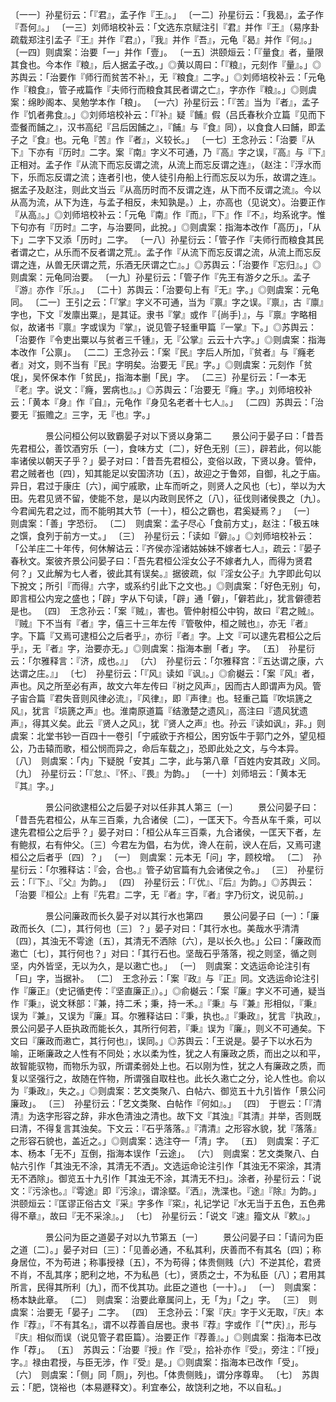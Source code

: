 <!-- { "loadSidebar": true } -->
〔一一〕孙星衍云：「『君』，孟子作『王』。」
〔一二〕孙星衍云：「我曷』，孟子作『吾何』。」
〔一三〕刘师培校补云：「文选东京赋注引『君』并作『王』（易序卦疏载郑注引孟子『王』并作『君』），『我』并作『吾』，元龟『曷』并作『何』。」
〔一四〕则虞案：治要「一」并作「壹」。
〔一五〕洪颐烜云：「『量食』者，量限其食也。今本作『粮』，后人据孟子改。」◎黄以周曰：「『粮』，元刻作『量』。」◎苏舆云：「治要作『师行而贫苦不补』，无『粮食』二字。」◎刘师培校补云：「元龟作『粮食』，管子戒篇作『夫师行而粮食其民者谓之亡』，字亦作『粮』。」◎则虞案：绵眇阁本、吴勉学本作「粮」。
〔一六〕孙星衍云：「『苦』当为『者』，孟子作『饥者弗食』。」◎刘师培校补云：「『补』疑『餔』假（吕氏春秋介立篇『见而下壶餐而餔之』，汉书高纪『吕后因餔之』，『餔』与『食』同），以食食人曰餔，即孟子之『食』也。元龟『苦』作『者』，义较长。」
〔一七〕王念孙云：「治要『从下』下亦有『历时』二字。案『南』字义不可通，乃『高』字之误，『高』与『下』正相对。孟子作『从流下而忘反谓之流，从流上而忘反谓之连』，（赵注：『浮水而下，乐而忘反谓之流；连者引也，使人徒引舟船上行而忘反以为乐，故谓之连』。据孟子及赵注，则此文当云『从高历时而不反谓之连，从下而不反谓之流』。今以从高为流，从下为连，与孟子相反，未知孰是。）上，亦高也（见说文）。治要正作『从高』。」◎刘师培校补云：「元龟『南』作『而』，『下』作『不』，均系讹字。惟下句亦有『历时』二字，与治要同，此挩。」◎则虞案：指海本改作「高历」，「从下」二字下又添「历时」二字。
〔一八〕孙星衍云：「管子作『夫师行而粮食其民者谓之亡，从乐而不反者谓之荒』。孟子作『从流下而忘反谓之流，从流上而忘反谓之连，从兽无厌谓之荒，乐酒无厌谓之亡』。」◎苏舆云：「治要作『忘归』。」◎则虞案：元龟同治要。
〔一九〕孙星衍云：「管子作『先王有游夕之乐』。孟子『游』亦作『乐』。」
〔二十〕苏舆云：「治要句上有『无』字。」◎则虞案：元龟同。
〔二一〕王引之云：「『掌』字义不可通，当为『禀』字之误。『禀』，古『廪』字也，下文『发廪出粟』，是其证。隶书『掌』或作『｛尚手｝』，与『禀』字略相似，故诸书『禀』字或误为『掌』，说见管子轻重甲篇『一掌』下。」◎苏舆云：「治要作『令吏出粟以与贫者三千锺』，无『公掌』云云十六字。」◎则虞案：指海本改作「公禀」。
〔二二〕王念孙云：「案『民』字后人所加，『贫者』与『癃老者』对文，则不当有『民』字明矣。治要无『民』字。」◎则虞案：元刻作「贫氓」，吴怀保本作「贫民」，指海本删「民」字。
〔二三〕孙星衍云：「一本无『老』字。说文：『癃，罢病也』。」◎苏舆云：「治要无『癃』字。」刘师培校补云：「黄本『身』作『自』，元龟作『身见名老者十七人』。」
〔二四〕苏舆云：「治要无『振赡之』三字，无『也』字。」



　　　　景公问桓公何以致霸晏子对以下贤以身第二
　　景公问于晏子曰：「昔吾先君桓公，善饮酒穷乐〔一〕，食味方丈〔二〕，好色无别〔三〕，辟若此，何以能率诸侯以朝天子乎？」晏子对曰：「昔吾先君桓公，变俗以政，下贤以身。管仲，君之贼者也〔四〕，知其能足以安国济功〔五〕，故迎之于鲁郊，自御，礼之于庙。异日，君过于康庄〔六〕，闻宁戚歌，止车而听之，则贤人之风也〔七〕，举以为大田。先君见贤不留，使能不怠，是以内政则民怀之〔八〕，征伐则诸侯畏之〔九〕。今君闻先君之过，而不能明其大节〔一十〕，桓公之霸也，君奚疑焉？」
〔一〕　则虞案：「善」字恐衍。
〔二〕　则虞案：孟子尽心「食前方丈」，赵注：「极五味之馔，食列于前方一丈。」
〔三〕　孙星衍云：「读如『僻』。」◎刘师培校补云：「公羊庄二十年传，何休解诂云：『齐侯亦淫诸姑姊妹不嫁者七人』，疏云：『晏子春秋文。案彼齐景公问晏子曰：「吾先君桓公淫女公子不嫁者九人，而得为贤君何？」又此解为七人者，彼此其有误矣。』据彼疏，似『淫女公子』九字即此句以下挩文；所引『而得』六字，或系约引此下之文也。」◎则虞案：「好色无别」句，即言桓公内宠之盛也；「辟」字从下句读，「辟」通「僻」，「僻若此」，犹言僻德若是也。
〔四〕　王念孙云：「案『贼』，害也。管仲射桓公中钩，故曰『君之贼』。『贼』下不当有『者』字，僖三十三年左传『管敬仲，桓之贼也』，亦无『者』字。下篇『又焉可逮桓公之后者乎』，亦衍『者』字。上文『可以逮先君桓公之后乎』，无『者』字，治要亦无。」◎则虞案：指海本删「者」字。
〔五〕　孙星衍云：「尔雅释言：『济，成也。』」
〔六〕　孙星衍云：「尔雅释宫：『五达谓之康，六达谓之庄。』」
〔七〕　孙星衍云：「『风』读如『讽』。」◎俞樾云：「案『风』者，声也。风之所至必有声，故文六年左传曰『树之风声』，因而古人即谓声为风。管子宙合篇『君失音则风律必流』，『风律』，即『声律』也。轻重己篇『吹埙篪之风』，犹言『埙篪之声』也。淮南原道篇『结激楚之遗风』，高注曰『遗风犹遗声』，得其义矣。此云『贤人之风』，犹『贤人之声』也。孙云『读如讽』，非。」则虞案：北堂书钞一百四十一卷引「宁戚欲于齐桓公，困穷饭牛于郭门之外，望见桓公，乃击辕而歌，桓公悯而异之，命后车载之」，恐即此处之文，与今本异。
〔八〕　则虞案：「内」下疑脱「安其」二字，此与第八章「百姓内安其政」义同。
〔九〕　孙星衍云：「『怠』、『怀』、『畏』为韵。」
〔一十〕刘师培云：「黄本无『其』字。」



　　　　景公问欲逮桓公之后晏子对以任非其人第三〔一〕
　　景公问晏子曰：「昔吾先君桓公，从车三百乘，九合诸侯〔二〕，一匡天下。今吾从车千乘，可以逮先君桓公之后乎？」晏子对曰：「桓公从车三百乘，九合诸侯，一匡天下者，左有鲍叔，右有仲父。〔三〕今君左为倡，右为优，谗人在前，谀人在后，又焉可逮桓公之后者乎〔四〕？」
〔一〕　则虞案：元本无「问」字，顾校增。
〔二〕　孙星衍云：「尔雅释诂：『会，合也。』管子幼官篇有九会诸侯之令。」
〔三〕　孙星衍云：「『下』、『父』为韵。」
〔四〕　孙星衍云：「『优』、『后』为韵。」◎苏舆云：「治要『桓公』上有『先君』二字，无『者』字，『者』字乃衍文，说见前。」



　　　　景公问廉政而长久晏子对以其行水也第四
　　景公问晏子曰〔一〕：「廉政而长久〔二〕，其行何也〔三〕？」晏子对曰：「其行水也。美哉水乎清清〔四〕，其浊无不雩途〔五〕，其清无不洒除〔六〕，是以长久也。」公曰：「廉政而遫亡〔七〕，其行何也？」对曰：「其行石也。坚哉石乎落落，视之则坚，循之则坚，内外皆坚，无以为久，是以遫亡也。」
〔一〕　则虞案：文选运命论注引有「曰」字，当据补。
〔二〕　王念孙云：「案『政』与『正』同。文选运命论注引作『廉正』（史记循吏传：『坚直廉正』）。」◎俞樾云：「案『廉』字义不可通，疑当作『秉』，说文秝部：『兼，持二禾；秉，持一禾。』『秉』与『兼』形相似，『秉』误为『兼』，又误为『廉』耳。尔雅释诂曰：『秉，执也。』『秉政』，犹言『执政』，景公问晏子人臣执政而能长久，其所行何若，『秉』误为『廉』，则义不可通矣。下文曰『廉政而遫亡，其行何也』，误同。」◎苏舆云：「王说是。晏子下以水石为喻，正晰廉政之人性有不同处；水以柔为性，犹之人有廉政之质，而出之以和平，故智能驭物，而物乐为驭，所谓柔弱处上也。石以刚为性，犹之人有廉政之质，而复以坚强行之，故随在忤物，所谓强自取柱也。此长久遫亡之分，论人性也。俞以为『秉政』，失之。」◎则虞案：艺文类聚八、白帖六、御览五十九引皆作「景公问廉政」。
〔三〕　孙星衍云：「艺文类聚、白帖作『何如』。」
〔四〕　于鬯云：「『清清』为迭字形容之辞，非水色清浊之清也。故下文『其浊』『其清』并举，否则既曰清，不得复言其浊矣。下文云：『石乎落落。』『清清』之形容水貌，犹『落落』之形容石貌也，盖近之。」◎则虞案：选注夺一「清」字。
〔五〕　则虞案：子汇本、杨本「无不」互倒，指海本误作「云途」。
〔六〕　则虞案：艺文类聚八、白帖六引作「其浊无不涂，其清无不洒」。文选运命论注引作「其浊无不寀涂，其清无不洒除」。御览五十九引作「其浊无不涂，其清无不扫」。涂者，孙星衍云：「说文：『污涂也。』『雩途』即『污涂』，谓涂塈。『洒』，洗渫也。『途』『除』为韵。」洪颐烜云：『匡谬正俗古文『采』字多作『寀』，礼记学记『水无当于五色，五色弗得不章』，故曰『无不采涂』。」
〔七〕　孙星衍云：「说文『速』籀文从『欶』。」



　　　　景公问为臣之道晏子对以九节第五〔一〕
　　景公问晏子曰：「请问为臣之道〔二〕。」晏子对曰〔三〕：「见善必通，不私其利，庆善而不有其名〔四〕；称身居位，不为苟进；称事授禄〔五〕，不为苟得；体贵侧贱〔六〕不逆其伦，君贤不肖，不乱其序；肥利之地，不为私邑〔七〕，贤质之士，不为私臣〔八〕；君用其所言，民得其所利〔九〕，而不伐其功。此臣之道也〔一十〕。」
〔一〕　则虞案：杨本缺此章。
〔二〕　则虞案：治要此章属问上，无「为」「之」字。
〔三〕　则虞案：治要无「晏子」二字。
〔四〕　王念孙云：「案『庆』字于义无取，『庆』本作『荐』，『不有其名』，谓不以荐善自居也。隶书『荐』字或作『｛艹庆｝』，形与『庆』相似而误（说见管子君臣篇）。治要正作『荐善』。」◎则虞案：指海本已改作「荐」。
〔五〕　苏舆云：「治要『授』作『受』，拾补亦作『受』，旁注：『「授」字。』禄由君授，与臣无涉，作『受』是。」◎则虞案：指海本已改作「受」。
〔六〕　则虞案：「侧」同「厕」，列也。「体贵侧贱」，谓分序尊卑。
〔七〕　苏舆云：「肥，饶裕也（本易遯释文）。利宜奉公，故饶利之地，不以自私。」
